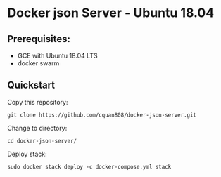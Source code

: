 # Docker json Server - Ubuntu 18.04

## Prerequisites: 

- GCE with Ubuntu 18.04 LTS
- docker swarm

## Quickstart

Copy this repository:

`git clone https://github.com/cquan808/docker-json-server.git`

Change to directory:

`cd docker-json-server/`

Deploy stack:

`sudo docker stack deploy -c docker-compose.yml stack`
